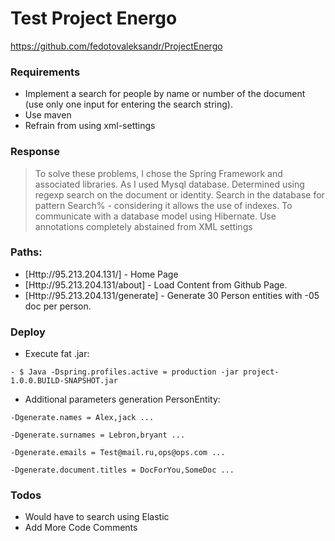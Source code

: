 # Test Project Energo
https://github.com/fedotovaleksandr/ProjectEnergo
### Requirements

- Implement a search for people by name or number of the document (use only one input for entering the search string).
- Use maven
- Refrain from using xml-settings

### Response


> To solve these problems, I chose the Spring Framework and associated libraries.
> As I used Mysql database.
> Determined using regexp search on the document or identity.
> Search in the database for pattern Search% - considering it allows the use of indexes.
> To communicate with a database model using Hibernate.
> Use annotations completely abstained from XML settings



### Paths:

* [Http://95.213.204.131/] - Home Page
* [Http://95.213.204.131/about] - Load Content from Github Page.
* [Http://95.213.204.131/generate] - Generate 30 Person entities with -05 doc per person.



### Deploy

- Execute fat .jar:

```Sh
- $ Java -Dspring.profiles.active = production -jar project-1.0.0.BUILD-SNAPSHOT.jar
```
- Additional parameters generation PersonEntity:
```Sh
-Dgenerate.names = Alex,jack ...
```
```Sh
-Dgenerate.surnames = Lebron,bryant ...
```
```Sh
-Dgenerate.emails = Test@mail.ru,ops@ops.com ...
```
```Sh
-Dgenerate.document.titles = DocForYou,SomeDoc ...
```

### Todos

* Would have to search using Elastic
* Add More Code Comments


